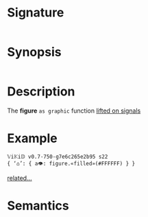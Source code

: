 # Signature
```vikid-signature
```

# Synopsis
```vikid-synopsis
```

# Description
The __figure__ `as graphic` function [lifted on signals](/refman/concepts/pure_functions)

# Example
```vikid-script
𝕍i𝕂i𝔻 v0.7-750-g7e6c265e2b95 s22
{ ‘⌂’: { a👁: figure.«filled»(#FFFFFF) } }
```


[related...](color)

# Semantics